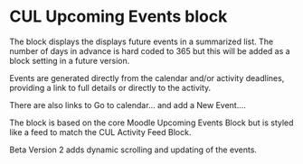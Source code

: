 CUL Upcoming Events block
=========================
The block displays the displays future events in a summarized list. The number of days in advance is hard coded to 365 but this will be added as a block setting in a future version.

Events are generated directly from the calendar and/or activity deadlines, providing a link to full details or
directly to the activity.

There are also links to Go to calendar... and add a New Event....

The block is based on the core Moodle Upcoming Events Block but is styled like a feed to match the CUL Activity Feed
Block.

Beta Version 2 adds dynamic scrolling and updating of the events.
